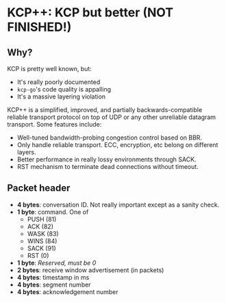 # KCP++: KCP but better (NOT FINISHED!)

## Why?

KCP is pretty well known, but:

- It's really poorly documented
- `kcp-go`'s code quality is appalling
- It's a massive layering violation

KCP++ is a simplified, improved, and partially backwards-compatible reliable transport protocol on top of UDP or any other unreliable datagram transport. Some features include:

- Well-tuned bandwidth-probing congestion control based on BBR.
- Only handle reliable transport. ECC, encryption, etc belong on different layers.
- Better performance in really lossy environments through SACK.
- RST mechanism to terminate dead connections without timeout.

## Packet header

- **4 bytes**: conversation ID. Not really important except as a sanity check.
- **1 byte**: command. One of
  - PUSH (81)
  - ACK (82)
  - WASK (83)
  - WINS (84)
  - SACK (91)
  - RST (0)
- **1 byte**: _Reserved, must be 0_
- **2 bytes**: receive window advertisement (in packets)
- **4 bytes**: timestamp in ms
- **4 bytes**: segment number
- **4 bytes**: acknowledgement number
